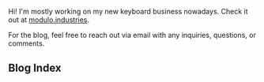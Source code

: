 Hi! I'm mostly working on my new keyboard business nowadays. Check it out at
[modulo.industries](https://modulo.industries).

For the blog, feel free to reach out via email with any inquiries, questions,
or comments.

Blog Index
----------
